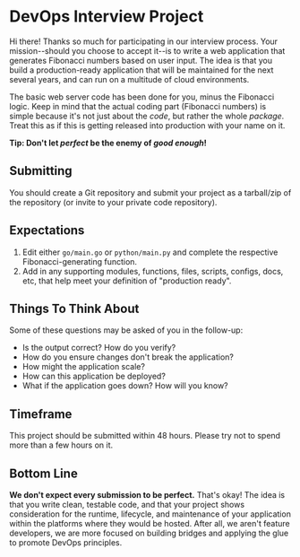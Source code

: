 # DevOps Interview Project

Hi there! Thanks so much for participating in our interview process. Your mission--should you choose to accept it--is to write a web application that generates Fibonacci numbers based on user input.  The idea is that you build a production-ready application that will be maintained for the next several years, and can run on a multitude of cloud environments.

The basic web server code has been done for you, minus the Fibonacci logic. Keep in mind that the actual coding part (Fibonacci numbers) is simple because it's not just about the *code*, but rather the whole *package*. Treat this as if this is getting released into production with your name on it.

**Tip: Don't let *perfect* be the enemy of *good enough*!**

## Submitting

You should create a Git repository and submit your project as a tarball/zip of the repository (or invite to your private code repository).

## Expectations

1. Edit either `go/main.go` or `python/main.py` and complete the respective Fibonacci-generating function.
2. Add in any supporting modules, functions, files, scripts, configs, docs, etc, that help meet your definition of "production ready".

## Things To Think About

Some of these questions may be asked of you in the follow-up:

- Is the output correct? How do you verify?
- How do you ensure changes don't break the application?
- How might the application scale?
- How can this application be deployed?
- What if the application goes down? How will you know?

## Timeframe
This project should be submitted within 48 hours. Please try not to spend more than a few hours on it.

## Bottom Line
**We don't expect every submission to be perfect.** That's okay! The idea is that you write clean, testable code, and that your project shows consideration for the runtime, lifecycle, and maintenance of your application within the platforms where they would be hosted. After all, we aren't feature developers, we are more focused on building bridges and applying the glue to promote DevOps principles.
